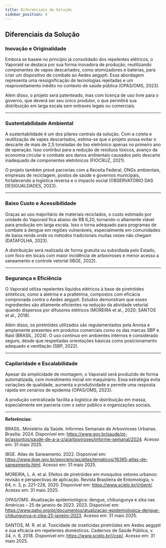 ```yaml
---
title: Diferenciais da Solução
sidebar_position: 4
---
```


## Diferenciais da Solução

### Inovação e Originalidade
Embora se baseie no princípio já consolidado dos repelentes elétricos, o Vaporaid se destaca por sua forma inovadora de produção, reutilizando componentes de vapes descartados, como atomizadores e baterias, para criar um dispositivo de combate ao Aedes aegypti. Essa abordagem representa uma ressignificação de tecnologias rejeitadas e um reaproveitamento inédito no contexto de saúde pública (OPAS/OMS, 2023).

Além disso, o projeto será patenteado, mas com licença de uso livre para o governo, que deverá ser seu único produtor, o que permitirá sua distribuição em larga escala sem entraves legais ou comerciais.

---
### Sustentabilidade Ambiental
A sustentabilidade é um dos pilares centrais da solução. Com a coleta e reutilização de vapes descartados, estima-se que o projeto possa evitar o descarte de mais de 2,5 toneladas de lixo eletrônico apenas no primeiro ano de operação. Isso contribui para a redução de resíduos tóxicos, avanço da economia circular e combate aos danos ambientais causados pelo descarte inadequado de componentes eletrônicos (FIOCRUZ, 2021).

O projeto também prevê parcerias com a Receita Federal, ONGs ambientais, empresas de reciclagem, postos de saúde e governos municipais, fortalecendo a logística reversa e o impacto social (OBSERVATÓRIO DAS DESIGUALDADES, 2023).

---
### Baixo Custo e Acessibilidade
Graças ao uso majoritário de materiais reciclados, o custo estimado por unidade do Vaporaid fica abaixo de R$ 6,20, tornando-o altamente viável para produção em larga escala. Isso o torna adequado para programas de combate à dengue em regiões vulneráveis, especialmente em comunidades de baixa renda onde os métodos tradicionais muitas vezes não chegam (DATAFOLHA, 2023).

A distribuição será realizada de forma gratuita ou subsidiada pelo Estado, com foco em locais com maior incidência de arboviroses e menor acesso a saneamento e controle vetorial (IBGE, 2022).

---
### Segurança e Eficiência
O Vaporaid utiliza repelentes líquidos elétricos à base de piretróides sintéticos, como a aletrina e a pralletrina, compostos com eficácia comprovada contra o Aedes aegypti. Estudos demonstram que esses ingredientes são altamente eficientes na redução da atividade vetorial quando dispersos por difusores elétricos (MOREIRA et al., 2020; SANTOS et al., 2018).

Além disso, os piretróides utilizados são regulamentados pela Anvisa e amplamente presentes em produtos comerciais como os das marcas SBP e Raid (BRASIL, 2024). O uso contínuo em ambientes internos é considerado seguro, desde que respeitadas orientações básicas como posicionamento adequado e ventilação (SBP, 2022).

---
### Capilaridade e Escalabilidade
Apesar da simplicidade de montagem, o Vaporaid será produzido de forma automatizada, com investimento inicial em maquinário. Essa estratégia evita variações de qualidade, aumenta a produtividade e permite uma resposta rápida em cenários de epidemia (OPAS/OMS, 2023).

A produção centralizada facilita a logística de distribuição em massa, especialmente em parceria com o setor público e organizações sociais.

---

**Referências:**

BRASIL. Ministério da Saúde. Informes Semanais de Arboviroses Urbanas. Brasília: 2024. Disponível em: https://www.gov.br/saude/pt-br/assuntos/saude-de-a-a-z/a/arboviroses/informe-semanal/2024. Acesso em: 31 maio 2025.

IBGE. Atlas de Saneamento. 2022. Disponível em: https://www.ibge.gov.br/geociencias/atlas/tematicos/16365-atlas-de-saneamento.html. Acesso em: 31 maio 2025.

MOREIRA, L. A. et al. Efeitos de piretróides em mosquitos vetores urbanos: revisão e perspectivas de aplicação. Revista Brasileira de Entomologia, v. 64, n. 3, p. 221–228, 2020. Disponível em: https://www.scielo.br/j/rbent/. Acesso em: 31 maio 2025.

OPAS/OMS. Atualização epidemiológica: dengue, chikungunya e zika nas Américas – 25 de janeiro de 2023. 2023. Disponível em: https://www.paho.org/pt/documentos/atualizacao-epidemiologica-dengue-chikungunya-e-zika-25-janeiro-2023. Acesso em: 31 maio 2025.

SANTOS, M. R. et al. Toxicidade de inseticidas piretróides em Aedes aegypti e sua eficácia em repelentes domésticos. Cadernos de Saúde Pública, v. 34, n. 6, 2018. Disponível em: https://www.scielo.br/j/csp/. Acesso em: 31 maio 2025.